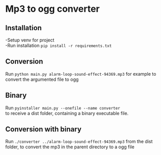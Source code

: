 
# Mp3 to ogg converter

## Installation
-Setup venv for project  
-Run installation `pip install -r requirements.txt`  

## Conversion
Run `python main.py alarm-loop-sound-effect-94369.mp3` for example to convert the argumented file to ogg

## Binary
Run `pyinstaller main.py --onefile --name converter`  
to receive a dist folder, containing a binary executable file.

## Conversion with binary
Run `./converter ../alarm-loop-sound-effect-94369.mp3` from the dist folder, to convert the mp3 in the parent directory to a ogg file
